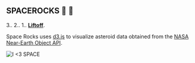 ## SPACEROCKS :milky_way: :rocket:

3.. 2.. 1.. **[Liftoff](https://space-rocks.herokuapp.com/)**.

Space Rocks uses [d3.js](d3js.org) to visualize asteroid data obtained from the [NASA Near-Earth Object API](https://api.nasa.gov/api.html#NeoWS). 

![I <3 SPACE](http://i.giphy.com/gVxYnBgdB9Ji8.gif)
